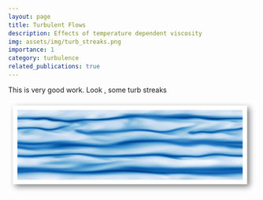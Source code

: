 ```yaml
---
layout: page
title: Turbulent Flows
description: Effects of temperature dependent viscosity 
img: assets/img/turb_streaks.png
importance: 1
category: turbulence
related_publications: true
---
```


This is very good work. Look , some turb streaks

![turbulent streaks](/assets/img/turb_streaks.png)


